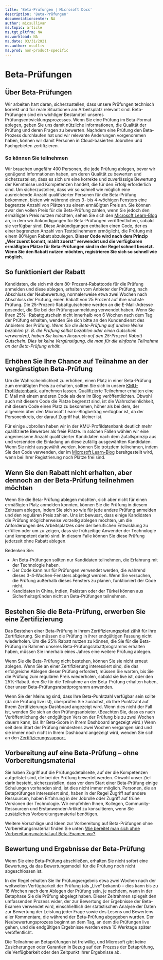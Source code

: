 ```yaml
---
title: 'Beta-Prüfungen | Microsoft Docs'
description: 'Beta-Prüfungen'
documentationcenter: NA 
author: micsullivan
ms.topic: article
ms.tgt_pltfrm: NA
ms.workload: NA
ms.date: 03/31/2021
ms.author: msulliv
ms.prod: non-product-specific
---
```

# Beta-Prüfungen

## Über Beta-Prüfungen

Wir arbeiten hart daran, sicherzustellen, dass unsere Prüfungen technisch korrekt und für reale Situationen am Arbeitsplatz relevant sind. Beta-Prüfungen sind ein wichtiger Bestandteil unseres Prüfungsentwicklungsprozesses. Wenn Sie eine Prüfung im Beta-Format ablegen, geben Sie uns damit nützliche Informationen, die Qualität der Prüfung und deren Fragen zu bewerten. Nachdem eine Prüfung den Beta-Prozess durchlaufen hat und wir relevante Änderungen vorgenommen haben, können wir damit Personen in Cloud-basierten Jobrollen und Fachgebieten zertifizieren.


### So können Sie teilnehmen

Wir brauchen ungefähr 400 Personen, die jede Prüfung ablegen, bevor wir genügend Informationen haben, um deren Qualität zu bewerten und sicherzustellen, dass es sich um eine korrekte und zuverlässige Bewertung der Kenntnisse und Kompetenzen handelt, die für den Erfolg erforderlich sind. Um sicherzustellen, dass wir so schnell wie möglich eine ausreichende Anzahl qualifizierter Personen für die Beta-Prüfung bekommen, bieten wir während eines 3- bis 4-wöchigen Fensters eine begrenzte Anzahl von Plätzen zu einem ermäßigten Preis an. Sie können zwar den vollen Preis für die Beta-Prüfung zahlen, wenn Sie jedoch den ermäßigten Preis nutzen möchten, sehen Sie sich den [Microsoft Learn-Blog](https://aka.ms/learningblog) an, in dem wir Ankündigungen für Beta-Prüfungen veröffentlichen, sobald sie verfügbar sind. Diese Ankündigungen enthalten einen Code, der es einer begrenzten Anzahl von Testteilnehmern ermöglicht, die Prüfung mit einem 80%igen Rabatt abzulegen. **Dieser Code wird nach dem Prinzip „Wer zuerst kommt, mahlt zuerst“ verwendet und die verfügbaren ermäßigten Plätze für Beta-Prüfungen sind in der Regel schnell besetzt. Wenn Sie den Rabatt nutzen möchten, registrieren Sie sich so schnell wie möglich.**

## So funktioniert der Rabatt

Kandidaten, die sich mit dem 80-Prozent-Rabattcode für die Prüfung anmelden und diese ablegen, erhalten vom Anbieter der Prüfung, nach Abschluss der Neubewertung, normalerweise etwa zwei Wochen nach Abschluss der Prüfung, einen Rabatt von 25 Prozent auf ihre nächste Prüfung. Die 25-Prozent-Rabattgutscheine werden an die E-Mail-Adresse gesendet, die Sie bei der Prüfungsanmeldung verwendet haben. Wenn Sie Ihren 25% -Rabattgutschein nicht innerhalb von 6 Wochen nach dem Tag der Prüfung erhalten, wenden Sie sich bitte an den Kundendienst des Anbieters der Prüfung. *Wenn Sie die Beta-Prüfung auf andere Weise bezahlen (z. B. die Prüfung selbst bezahlen oder einen Gutschein verwenden), haben Sie keinen Anspruch auf den 25-Prozent-Rabatt-Gutschein. Dies ist keine Vergünstigung, die man für die einfache Teilnahme an der Beta-Prüfung erhält.*

## Erhöhen Sie Ihre Chance auf Teilnahme an der vergünstigten Beta-Prüfung

Um die Wahrscheinlichkeit zu erhöhen, einen Platz in einer Beta-Prüfung zum ermäßigten Preis zu erhalten, sollten Sie sich in unsere [KMU-Profildatenbank.](https://query.prod.cms.rt.microsoft.com/cms/api/am/binary/RE231z1) aufnehmen lassen. Qualifizierte Teilnehmer erhalten eine E-Mail mit einem anderen Code als dem im Blog veröffentlichten. Obwohl auch mit diesem Code die Plätze begrenzt sind, ist die Wahrscheinlichkeit, mit diesem Code einen Platz zu bekommen, höher als bei dem, der allgemein über den Microsoft Learn-Blogbeitrag verfügbar ist, da der Personenkreis, der darauf Zugriff hat, kleiner ist.

Für einige Jobrollen haben wir in der KMU-Profildatenbank deutlich mehr qualifizierte Bewerber als freie Plätze. In solchen Fällen wählen wir eine angemessene Anzahl qualifizierter Kandidaten nach dem Zufallsprinzip aus und versenden die Einladung an diese zufällig ausgewählten Kandidaten. Wenn Sie nicht ausgewählt werden, können Sie trotzdem teilnehmen, indem Sie den Code verwenden, der im [Microsoft Learn-Blog](https://aka.ms/learningblog) bereitgestellt wird, wenn bei Ihrer Registrierung noch Plätze frei sind.


## Wenn Sie den Rabatt nicht erhalten, aber dennoch an der Beta-Prüfung teilnehmen möchten

Wenn Sie die Beta-Prüfung ablegen möchten, sich aber nicht für einen ermäßigten Platz anmelden konnten, können Sie die Prüfung in diesem Zeitraum ablegen, indem Sie sich so wie für jede andere Prüfung anmelden und den regulären Preis zahlen. Uns ist bewusst, dass einige Kandidaten die Prüfung möglicherweise vorzeitig ablegen möchten, um die Anforderungen des Arbeitsplatzes oder der beruflichen Entwicklung zu erfüllen oder um zu zeigen, dass sie frühzeitige Anwender der Technologie (und kompetent darin) sind. In diesem Falle können Sie diese Prüfung jederzeit ohne Rabatt ablegen.

Bedenken Sie:

- An Beta-Prüfungen sollten nur Kandidaten teilnehmen, die Erfahrung mit der Technologie haben.
- Der Code kann nur für Prüfungen verwendet werden, die während dieses 3-4-Wochen-Fensters abgelegt werden. Wenn Sie versuchen, die Prüfung außerhalb dieses Fensters zu planen, funktioniert der Code nicht.  
- Kandidaten in China, Indien, Pakistan oder der Türkei können aus Sicherheitsgründen nicht an Beta-Prüfungen teilnehmen.

## Bestehen Sie die Beta-Prüfung, erwerben Sie eine Zertifizierung

Das Bestehen einer Beta-Prüfung in Ihrem Zertifizierungspfad zählt für Ihre Zertifizierung. Sie müssen die Prüfung in ihrer endgültigen Fassung nicht wiederholen. Um die 25% Rabatt nutzen zu können, die Sie für die Beta-Prüfung im Rahmen unseres Beta-Prüfungsrabattprogramms erhalten haben, müssen Sie innerhalb eines Jahres eine weitere Prüfung ablegen.

Wenn Sie die Beta-Prüfung nicht bestehen, können Sie sie nicht erneut ablegen. Wenn Sie an einer Zertifizierung interessiert sind, die das erfolgreiche Ablegen dieser Prüfung erfordert, müssen Sie warten, bis Sie die Prüfung zum regulären Preis wiederholen, sobald sie live ist, oder den 25%-Rabatt, den Sie für die Teilnahme an der Beta-Prüfung erhalten haben, über unser Beta-Prüfungsrabattprogramm anwenden.

Wenn Sie der Meinung sind, dass Ihre Beta-Punktzahl verfügbar sein sollte (da die Prüfung live ist), überprüfen Sie zunächst, ob Ihre Punktzahl auf Ihrem Zertifizierungs-Dashboard angezeigt wird. Wenn dies nicht der Fall ist, wenden Sie sich an den Prüfungsanbieter. (Beachten Sie, dass es nach Veröffentlichung der endgültigen Version der Prüfung bis zu zwei Wochen dauern kann, bis Ihr Beta-Score in Ihrem Dashboard angezeigt wird.) Wenn seit dem Start der Prüfung mindestens zwei Wochen vergangen sind und sie immer noch nicht in Ihrem Dashboard angezeigt wird, wenden Sie sich an den [Zertifizierungssupport.](https://aka.ms/mcpforum)

## Vorbereitung auf eine Beta-Prüfung – ohne Vorbereitungsmaterial

Sie haben Zugriff auf die Prüfungsdetailseite, auf der die Kompetenzen aufgelistet sind, die bei der Prüfung bewertet werden. Obwohl unser Ziel darin besteht, sicherzustellen, dass vor dem Start einer Beta-Prüfung einige Schulungen vorhanden sind, ist dies nicht immer möglich. Personen, die an Betaprüfungen interessiert sind, haben in der Regel Zugriff auf andere Ressourcen, haben Erfahrung in der Jobrolle oder Zugriff auf frühe Versionen der Technologie. Wir empfehlen Ihnen, Kollegen, Community-Ressourcen und Erstanwender-Artikel zu konsultieren, wenn Sie zusätzliches Vorbereitungsmaterial benötigen.

Weitere Vorschläge und Ideen zur Vorbereitung auf Beta-Prüfungen ohne Vorbereitungsmaterial finden Sie unter: [Wie bereitet man sich ohne Vorbereitungsmaterial auf Beta-Examen vor?](/learn/certifications/posts/just-how-does-one-prepare-for-beta-exams-without-preparation-materials).

## Bewertung und Ergebnisse der Beta-Prüfung

Wenn Sie eine Beta-Prüfung abschließen, erhalten Sie nicht sofort eine Bewertung, da das Bewertungsmodell für die Prüfung noch nicht abgeschlossen ist.

In der Regel erhalten Sie Ihr Prüfungsergebnis etwa zwei Wochen nach der weltweiten Verfügbarkeit der Prüfung (als „Live“ bekannt) – dies kann bis zu 16 Wochen nach dem Ablegen der Prüfung sein, je nachdem, wann in der Betaphase Sie die Prüfung abgelegt haben. Dieser Zeitrahmen spiegelt den umfassenden Prozess wider, der zur Bewertung der Ergebnisse der Beta-Examen verwendet wird, einschließlich der statistischen Analyse der Daten zur Bewertung der Leistung jeder Frage sowie des Lesens und Bewertens aller Kommentare, die während der Beta-Prüfung abgegeben wurden. Der Neubewertungsprozess beginnt an dem Tag, an dem die Prüfungen live gehen, und die endgültigen Ergebnisse werden etwa 10 Werktage später veröffentlicht.

Die Teilnahme an Betaprüfungen ist freiwillig, und Microsoft gibt keine Zusicherungen oder Garantien in Bezug auf den Prozess der Betaprüfung, die Verfügbarkeit oder den Zeitpunkt Ihrer Ergebnisse ab.